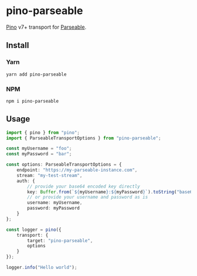 # pino-parseable

[Pino](https://getpino.io/#/) v7+ transport for [Parseable](https://www.parseable.com/).

## Install

### Yarn

```shell
yarn add pino-parseable
```

### NPM

```shell
npm i pino-parseable
```

## Usage

```ts
import { pino } from "pino";
import { ParseableTransportOptions } from "pino-parseable";

const myUsername = "foo";
const myPassword = "bar";

const options: ParseableTransportOptions = {
    endpoint: "https://my-parseable-instance.com",
    stream: "my-test-stream",
    auth: {
        // provide your base64 encoded key directly
        key: Buffer.from(`${myUsername}:${myPassword}`).toString("base64"),
        // or provide your username and password as is
        username: myUsername,
        password: myPassword
    }
};

const logger = pino({
    transport: {
        target: "pino-parseable",
        options
    }
});

logger.info("Hello world");
```
